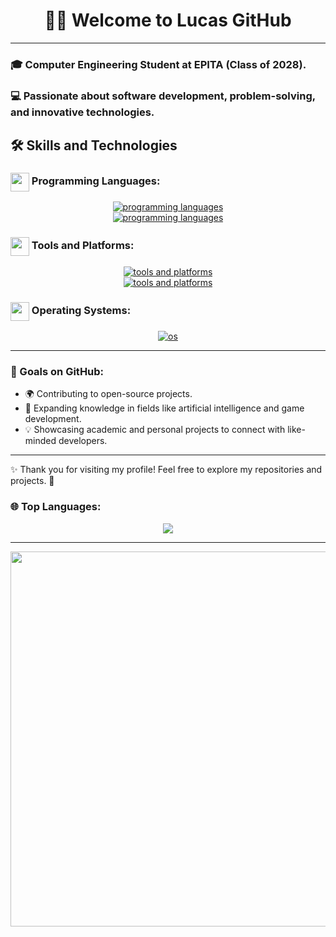 


<h1 align="center">
  👨‍💻 Welcome to Lucas GitHub
</h1>


-----------------------------------------------


### 🎓 Computer Engineering Student at EPITA (Class of 2028).

### 💻 Passionate about software development, problem-solving, and innovative technologies.


## 🛠️ Skills and Technologies

### <img src=".ressources/languages.gif" width="30" style="vertical-align: middle;"> Programming Languages:

<div align="center">
  <a href="https://skillicons.dev/icons?i=python,c,cpp,cs,html,css,js">
    <img src="https://skillicons.dev/icons?i=python,c,cpp,cs,html,css,js" alt="programming languages">
  </a>
  <br>
  <a href="https://skillicons.dev/icons?i=java,latex,ocaml,md,kotlin,bash">
    <img src="https://skillicons.dev/icons?i=java,latex,ocaml,md,kotlin,bash" alt="programming languages">
  </a>

</div>


### <img src=".ressources/tools.gif" width="30" style="vertical-align: middle;"> Tools and Platforms:

<div align="center">
  <a href="https://skillicons.dev/icons?i=git,gitlab,github,vscode,rider,vim">
    <img src="https://skillicons.dev/icons?i=git,gitlab,github,vscode,rider,vim" alt="tools and platforms">
  </a>
  <br>
  <a href="https://skillicons.dev/icons?i=rider,raspberrypi,obsidian,godot,figma,emacs">
    <img src="https://skillicons.dev/icons?i=rider,raspberrypi,obsidian,godot,figma,emacs" alt="tools and platforms">
  </a>
</div>

### <img src=".ressources/systems.gif" width="30" style="vertical-align: middle;"> Operating Systems:

<div align="center">
  <a href="https://skillicons.dev/icons?i=windows,linux,ubuntu,nix,kali">
    <img src="https://skillicons.dev/icons?i=windows,linux,ubuntu,nix,kali" alt="os">
  </a>
</div>

---

### 🌱 Goals on GitHub:  
- 🌍 Contributing to open-source projects.  
- 🤖 Expanding knowledge in fields like artificial intelligence and game development.  
- 💡 Showcasing academic and personal projects to connect with like-minded developers.  

---

✨ Thank you for visiting my profile! Feel free to explore my repositories and projects. 🌟

### 🌐 Top Languages:

<div align="center">
      <img src="https://github-readme-stats.vercel.app/api/top-langs/?username=lucasbnrd05&layout=compact&theme=light&count=15)">
</div>


---

<div align="center">
<img src="https://media.giphy.com/media/iIqmM5tTjmpOB9mpbn/giphy.gif" width="600">

</div>

